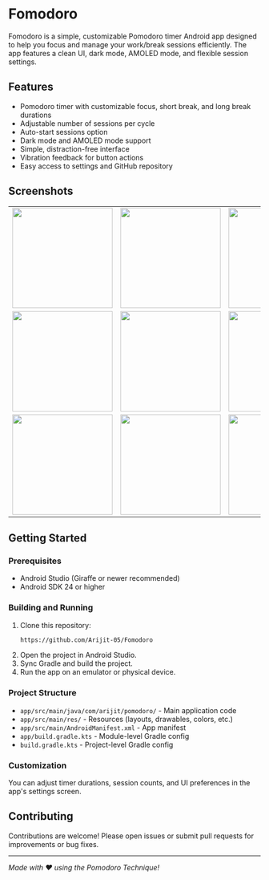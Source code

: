 # Fomodoro

Fomodoro is a simple, customizable Pomodoro timer Android app designed to help you focus and manage your work/break sessions efficiently. The app features a clean UI, dark mode, AMOLED mode, and flexible session settings.

## Features

- Pomodoro timer with customizable focus, short break, and long break durations
- Adjustable number of sessions per cycle
- Auto-start sessions option
- Dark mode and AMOLED mode support
- Simple, distraction-free interface
- Vibration feedback for button actions
- Easy access to settings and GitHub repository

## Screenshots

<table>
  <tr>
    <td><img src="https://github.com/user-attachments/assets/faba92a6-6423-437e-8eff-7968a6b04c17" width="200"/></td>
    <td><img src="https://github.com/user-attachments/assets/4f6f8742-100f-4a31-be0a-214560984960" width="200"/></td>
    <td><img src="https://github.com/user-attachments/assets/c6691ff3-78ec-4e96-ae03-9e4f35fa7adb" width="200"/></td>
  </tr>
  <tr>
    <td><img src="https://github.com/user-attachments/assets/b3bfc1a6-40f0-43a6-ae7c-9ea60ccc1137" width="200"/></td>
    <td><img src="https://github.com/user-attachments/assets/5f745880-8f4e-4183-834c-87fb862ea67d" width="200"/></td>
    <td><img src="https://github.com/user-attachments/assets/88d0cbe9-3613-40d0-ac0a-45d6e6fbfe76" width="200"/></td>
  </tr>
  <tr>
    <td><img src="https://github.com/user-attachments/assets/d7718d8c-bedb-4513-8a08-10209177865f" width="200"/></td>
    <td><img src="https://github.com/user-attachments/assets/74dc78b6-d2f1-485c-9e17-bf5855ee1b62" width="200"/></td>
    <td><img src="https://github.com/user-attachments/assets/cba693e6-78b8-40e8-9e92-b5c2c587c82e" width="200"/></td>
  </tr>
</table>

## Getting Started

### Prerequisites

- Android Studio (Giraffe or newer recommended)
- Android SDK 24 or higher

### Building and Running

1. Clone this repository:
    ```sh
    https://github.com/Arijit-05/Fomodoro
    ```
2. Open the project in Android Studio.
3. Sync Gradle and build the project.
4. Run the app on an emulator or physical device.

### Project Structure

- `app/src/main/java/com/arijit/pomodoro/` - Main application code
- `app/src/main/res/` - Resources (layouts, drawables, colors, etc.)
- `app/src/main/AndroidManifest.xml` - App manifest
- `app/build.gradle.kts` - Module-level Gradle config
- `build.gradle.kts` - Project-level Gradle config

### Customization

You can adjust timer durations, session counts, and UI preferences in the app's settings screen.

## Contributing

Contributions are welcome! Please open issues or submit pull requests for improvements or bug fixes.

---

*Made with ❤️ using the Pomodoro Technique!*

